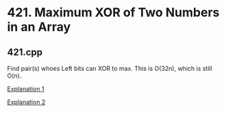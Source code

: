 # 421. Maximum XOR of Two Numbers in an Array #

## 421.cpp ##
Find pair(s) whoes Left bits can XOR to max. This is O(32n), which is still O(n).

[Explanation 1](https://discuss.leetcode.com/topic/63213/java-o-n-solution-using-bit-manipulation-and-hashmap/7)

[Explanation 2](https://segmentfault.com/a/1190000007283296)
